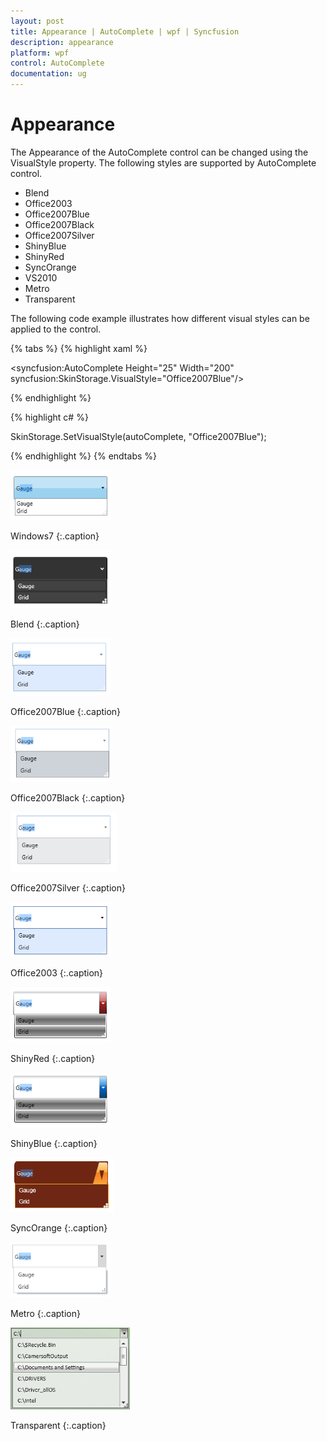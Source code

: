 ```yaml
---
layout: post
title: Appearance | AutoComplete | wpf | Syncfusion
description: appearance
platform: wpf
control: AutoComplete
documentation: ug
---
```


# Appearance

The Appearance of the AutoComplete control can be changed using the VisualStyle property. The following styles are supported by AutoComplete control.

* Blend
* Office2003
* Office2007Blue
* Office2007Black
* Office2007Silver
* ShinyBlue
* ShinyRed
* SyncOrange
* VS2010
* Metro
* Transparent 

The following code example illustrates how different visual styles can be applied to the control.

{% tabs %}
{% highlight xaml %}

<syncfusion:AutoComplete Height="25" Width="200" syncfusion:SkinStorage.VisualStyle="Office2007Blue"/>

{% endhighlight %}

{% highlight c# %}

SkinStorage.SetVisualStyle(autoComplete, "Office2007Blue");

{% endhighlight %}
{% endtabs %}

![](Appearance_images/Appearance_img1.png)

Windows7
{:.caption}

![](Appearance_images/Appearance_img2.png)

Blend
{:.caption}

![](Appearance_images/Appearance_img3.png)

Office2007Blue
{:.caption}

![](Appearance_images/Appearance_img4.png)

Office2007Black
{:.caption}

![](Appearance_images/Appearance_img5.png)

Office2007Silver
{:.caption}

![](Appearance_images/Appearance_img6.png)

Office2003
{:.caption}

![](Appearance_images/Appearance_img7.png)

ShinyRed
{:.caption}

![](Appearance_images/Appearance_img8.png)

ShinyBlue
{:.caption}

![](Appearance_images/Appearance_img9.png)

SyncOrange
{:.caption}

![](Appearance_images/Appearance_img10.png)

Metro
{:.caption}

![](Appearance_images/Appearance_img11.png)

Transparent
{:.caption}
